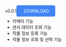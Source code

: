 v0.0.1<a href="https://drive.google.com/file/d/1VZNdCNHOtx-OIkrr6g3m89TfFNrgPzSz/view?usp=sharing" style="padding: 10px 20px; background-color: #4285F4; color: white; text-decoration: none; border-radius: 5px;">
DOWNLOAD
</a>
<br>
<ul>
  <li>카메라 기능</li> 
  <li>센서 데이터 조회 기능</li>
  <li>작물 정보 등록 기능</li>
  <li>작물 정보 조회 및 선택 기능</li> 
</ul>


